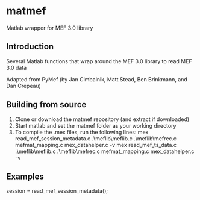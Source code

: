 # matmef
Matlab wrapper for MEF 3.0 library

## Introduction
Several Matlab functions that wrap around the MEF 3.0 library to read MEF 3.0 data

Adapted from PyMef (by Jan Cimbalnik, Matt Stead, Ben Brinkmann, and Dan Crepeau)

## Building from source
1. Clone or download the matmef repository (and extract if downloaded)
2. Start matlab and set the matmef folder as your working directory
3. To compile the .mex files, run the following lines:
	mex read_mef_session_metadata.c .\meflib\meflib.c .\meflib\mefrec.c mefmat_mapping.c mex_datahelper.c -v
	mex read_mef_ts_data.c .\meflib\meflib.c .\meflib\mefrec.c mefmat_mapping.c mex_datahelper.c -v

## Examples
session = read_mef_session_metadata();